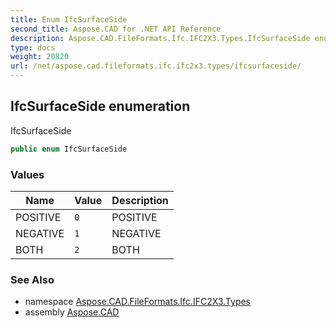 ```yaml
---
title: Enum IfcSurfaceSide
second_title: Aspose.CAD for .NET API Reference
description: Aspose.CAD.FileFormats.Ifc.IFC2X3.Types.IfcSurfaceSide enum. IfcSurfaceSide
type: docs
weight: 20820
url: /net/aspose.cad.fileformats.ifc.ifc2x3.types/ifcsurfaceside/
---
```

## IfcSurfaceSide enumeration

IfcSurfaceSide

```csharp
public enum IfcSurfaceSide
```

### Values

| Name | Value | Description |
| --- | --- | --- |
| POSITIVE | `0` | POSITIVE |
| NEGATIVE | `1` | NEGATIVE |
| BOTH | `2` | BOTH |

### See Also

* namespace [Aspose.CAD.FileFormats.Ifc.IFC2X3.Types](../../aspose.cad.fileformats.ifc.ifc2x3.types/)
* assembly [Aspose.CAD](../../)


